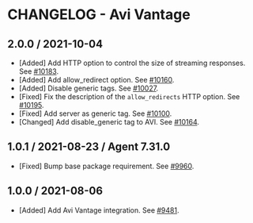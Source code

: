 # CHANGELOG - Avi Vantage

## 2.0.0 / 2021-10-04

* [Added] Add HTTP option to control the size of streaming responses. See [#10183](https://github.com/DataDog/integrations-core/pull/10183).
* [Added] Add allow_redirect option. See [#10160](https://github.com/DataDog/integrations-core/pull/10160).
* [Added] Disable generic tags. See [#10027](https://github.com/DataDog/integrations-core/pull/10027).
* [Fixed] Fix the description of the `allow_redirects` HTTP option. See [#10195](https://github.com/DataDog/integrations-core/pull/10195).
* [Fixed] Add server as generic tag. See [#10100](https://github.com/DataDog/integrations-core/pull/10100).
* [Changed] Add disable_generic tag to AVI. See [#10164](https://github.com/DataDog/integrations-core/pull/10164).

## 1.0.1 / 2021-08-23 / Agent 7.31.0

* [Fixed] Bump base package requirement. See [#9960](https://github.com/DataDog/integrations-core/pull/9960).

## 1.0.0 / 2021-08-06

* [Added] Add Avi Vantage integration. See [#9481](https://github.com/DataDog/integrations-core/pull/9481).

